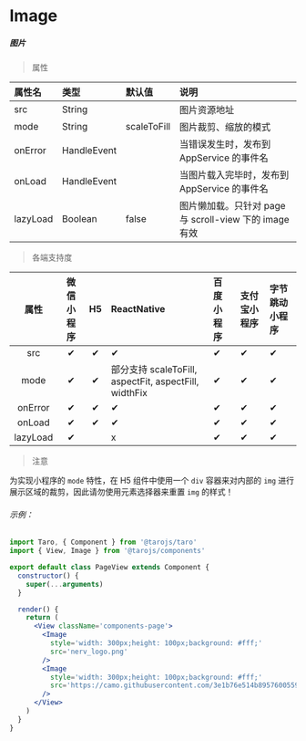 # Image

##### 图片

> 属性

| 属性名   | 类型        | 默认值      | 说明                                                   |
| :------- | :---------- | :---------- | :----------------------------------------------------- |
| src      | String      |             | 图片资源地址                                           |
| mode     | String      | scaleToFill | 图片裁剪、缩放的模式                                   |
| onError  | HandleEvent |             | 当错误发生时，发布到 AppService 的事件名               |
| onLoad   | HandleEvent |             | 当图片载入完毕时，发布到 AppService 的事件名           |
| lazyLoad | Boolean     | false       | 图片懒加载。只针对 page 与 scroll-view 下的 image 有效 |

> 各端支持度

|   属性   | 微信小程序 |  H5  | ReactNative                                           | 百度小程序 | 支付宝小程序 | 字节跳动小程序 |
| :------: | :--------: | :--: | :---------------------------------------------------- | :--------- | :----------- | :------------- |
|   src    |     ✔      |  ✔   | ✔                                                     | ✔          | ✔            | ✔              |
|   mode   |     ✔      |  ✔   | 部分支持 scaleToFill, aspectFit, aspectFill, widthFix | ✔          | ✔            | ✔              |
| onError  |     ✔      |  ✔   | ✔                                                     | ✔          | ✔            | ✔              |
|  onLoad  |     ✔      |  ✔   | ✔                                                     | ✔          | ✔            | ✔              |
| lazyLoad |     ✔      |      | x                                                     | ✔          | ✔            | ✔              |

> 注意

为实现小程序的 `mode` 特性，在 H5 组件中使用一个 `div` 容器来对内部的 `img` 进行展示区域的裁剪，因此请勿使用元素选择器来重置 `img` 的样式！

###### 示例：

```jsx
import Taro, { Component } from '@tarojs/taro'
import { View, Image } from '@tarojs/components'

export default class PageView extends Component {
  constructor() {
    super(...arguments)
  }

  render() {
    return (
      <View className='components-page'>
        <Image
          style='width: 300px;height: 100px;background: #fff;'
          src='nerv_logo.png'
        />
        <Image
          style='width: 300px;height: 100px;background: #fff;'
          src='https://camo.githubusercontent.com/3e1b76e514b895760055987f164ce6c95935a3aa/687474703a2f2f73746f726167652e333630627579696d672e636f6d2f6d74642f686f6d652f6c6f676f2d3278313531333833373932363730372e706e67'
        />
      </View>
    )
  }
}
```